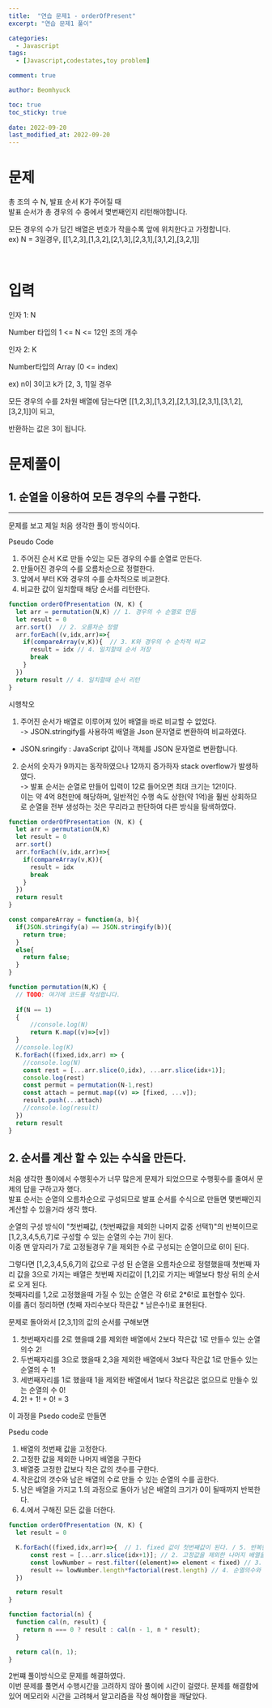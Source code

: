 ```yaml
---
title:  "연습 문제1 - orderOfPresent"
excerpt: "연습 문제1 풀이"

categories:
  - Javascript
tags:
  - [Javascript,codestates,toy problem]

comment: true

author: Beomhyuck

toc: true
toc_sticky: true
 
date: 2022-09-20
last_modified_at: 2022-09-20
---
```


문제
===

총 조의 수 N, 발표 순서 K가 주어질 때    
발표 순서가 총 경우의 수 중에서 몇번째인지 리턴해야합니다.

모든 경우의 수가 담긴 배열은 번호가 작을수록 앞에 위치한다고 가정합니다.    
ex) N = 3일경우, [[1,2,3],[1,3,2],[2,1,3],[2,3,1],[3,1,2],[3,2,1]]

<br>

입력
===
인자 1: N

Number 타입의 1 <= N <= 12인 조의 개수

인자 2: K

Number타입의 Array (0 <= index)

ex) n이 3이고 k가 [2, 3, 1]일 경우

모든 경우의 수를 2차원 배열에 담는다면 [[1,2,3],[1,3,2],[2,1,3],[2,3,1],[3,1,2],[3,2,1]]이 되고,

반환하는 값은 3이 됩니다.


문제풀이
===

## 1. 순열을 이용하여 모든 경우의 수를 구한다.
---
문제를 보고 제일 처음 생각한 풀이 방식이다.   

Pseudo Code   
1. 주어진 순서 K로 만들 수있는 모든 경우의 수를 순열로 만든다.
2. 만들어진 경우의 수를 오름차순으로 정렬한다.
3. 앞에서 부터 K와 경우의 수를 순차적으로 비교한다.
4. 비교한 값이 일치할때 해당 순서를 리턴한다.

```javascript
function orderOfPresentation (N, K) {
  let arr = permutation(N,K) // 1. 경우의 수 순열로 만듬
  let result = 0
  arr.sort()  // 2. 오름차순 정렬
  arr.forEach((v,idx,arr)=>{ 
    if(compareArray(v,K)){  // 3. K와 경우의 수 순차적 비교
      result = idx // 4. 일치할때 순서 저장
      break
    }
  })
  return result // 4. 일치할때 순서 리턴
}
```

시행착오   
1. 주어진 순서가 배열로 이루어져 있어 배열을 바로 비교할 수 없었다.   
-> JSON.stringify를 사용하여 배열을 Json 문자열로 변환하여 비교하였다.   
* JSON.sringify : JavaScript 값이나 객체를 JSON 문자열로 변환합니다.   
2. 순서의 숫자가 9까지는 동작하였으나 12까지 증가하자 stack overflow가 발생하였다.   
-> 발표 순서는 순열로 만들어 입력이 12로 들어오면 최대 크기는 12!이다.   
이는 약 4억 8천만에 해당하며, 일반적인 수행 속도 상한(약 1억)을 훨씬 상회하므로 순열을 전부 생성하는 것은 무리라고 판단하여 다른 방식을 탐색하였다.
```javascript
function orderOfPresentation (N, K) {
  let arr = permutation(N,K)
  let result = 0
  arr.sort()
  arr.forEach((v,idx,arr)=>{
    if(compareArray(v,K)){
      result = idx
      break
    }
  })
  return result
}

const compareArray = function(a, b){
  if(JSON.stringify(a) == JSON.stringify(b)){
    return true;
  }
  else{
    return false;
  }
}

function permutation(N,K) {
  // TODO: 여기에 코드를 작성합니다.
  
  if(N == 1) 
  {
      //console.log(N)
      return K.map((v)=>[v])
  }
  //console.log(K)
  K.forEach((fixed,idx,arr) => {
    //console.log(N)
    const rest = [...arr.slice(0,idx), ...arr.slice(idx+1)];
    console.log(rest)
    const permut = permutation(N-1,rest)
    const attach = permut.map((v) => [fixed, ...v]);
    result.push(...attach)
    //console.log(result)
  })
  return result
}
```

## 2. 순서를 계산 할 수 있는 수식을 만든다.
처음 생각한 풀이에서 수행횟수가 너무 많은게 문제가 되었으므로 수행횟수를 줄여서 문제의 답을 구하고자 했다.   
발표 순서는 순열의 오름차순으로 구성되므로 발표 순서를 수식으로 만들면 몇번째인지 계산할 수 있을거라 생각 했다.    

순열의 구성 방식이 "첫번째값, (첫번째값을 제외한 나머지 값중 선택1)"의 반복이므로   
[1,2,3,4,5,6,7]로 구성할 수 있는 순열의 수는 7!이 된다.   
이중 맨 앞자리가 7로 고정될경우 7을 제외한 수로 구성되는 순열이므로 6!이 된다.

그렇다면 [1,2,3,4,5,6,7]의 값으로 구성 된 순열을 오름차순으로 정렬했을때 첫번째 자리 값을 3으로 가지는 배열은 첫번째 자리값이 [1,2]로 가지는 배열보다 항상 뒤의 순서로 오게 된다.    
첫째자리를 1,2로 고정했을때 가질 수 있는 순열은 각 6!로 2*6!로 표현할수 있다.   
이를 좀더 정리하면 (첫째 자리수보다 작은값 * 남은수!)로 표현된다.   

문제로 돌아와서 [2,3,1]의 값의 순서를 구해보면   
1. 첫번째자리를 2로 했을떄 2를 제외한 배열에서 2보다 작은값 1로 만들수 있는 순열의수 2!
2. 두번째자리를 3으로 했을때 2,3을 제외한 배열에서 3보다 작은값 1로 만들수 있는 순열의 수 1!
3. 세번째자리를 1로 했을때 1을 제외한 배열에서 1보다 작은값은 없으므로 만들수 있는 순열의 수 0!
4. 2! + 1! + 0! = 3

이 과정을 Psedo code로 만들면

Psedu code
1. 배열의 첫번째 값을 고정한다.
2. 고정한 값을 제외한 나머지 배열을 구한다
3. 배열중 고정한 값보다 작은 값의 갯수를 구한다.
4. 작은값의 갯수와 남은 배열의 수로 만들 수 있는 순열의 수를 곱한다.
5. 남은 배열을 가지고 1.의 과정으로 돌아가 남은 배열의 크기가 0이 될때까지 반복한다.
6. 4.에서 구해진 모든 값을 더한다.

```javascript
function orderOfPresentation (N, K) {
  let result = 0

  K.forEach((fixed,idx,arr)=>{  // 1. fixed 값이 첫번째값이 된다. / 5. 반복한다.
      const rest = [...arr.slice(idx+1)]; // 2. 고정값을 제외한 나머지 배열을 구한다.
      const lowNumber = rest.filter((element)=> element < fixed) // 3. 배열중 고정값보다 작은값을 구한다.
      result += lowNumber.length*factorial(rest.length) // 4. 순열의수와 작은값을 곱한다.  / 6. 모든값을 더한다.
  })

  return result
}

function factorial(n) {
  function cal(n, result) {
    return n === 0 ? result : cal(n - 1, n * result);
  }

  return cal(n, 1);
}
```

2번쨰 풀이방식으로 문제를 해결하였다.   
이번 문제를 풀면서 수행시간을 고려하지 않아 풀이에 시간이 걸렸다.
문제를 해결함에 있어 메모리와 시간을 고려해서 알고리즘을 작성 해야함을 깨달았다.